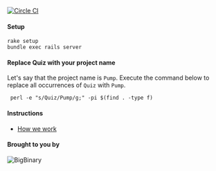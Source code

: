[![Circle CI](https://circleci.com/gh/bigbinary/quiz.png?style=badge)](https://circleci.com/gh/bigbinary/quiz)

#### Setup

```
rake setup
bundle exec rails server
```

#### Replace Quiz with your project name

Let's say that the project name is `Pump`. Execute the command below to
replace all occurrences of `Quiz` with `Pump`.

```
 perl -e "s/Quiz/Pump/g;" -pi $(find . -type f)
```

#### Instructions

 - [How we work](http://how-we-work.bigbinary.com/)


#### Brought to you by


![BigBinary](http://bigbinary.com/assets/common/logo.png)
